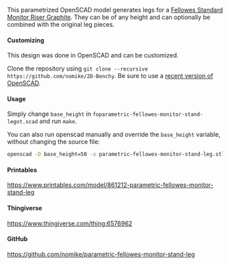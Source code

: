 This parametrized OpenSCAD model generates legs for a [Fellowes Standard Monitor Riser Graphite](https://www.fellowes.com/uk/en/catalog/workspace/ergonomic-accessories/details/monitor-stands/UK-9169301). They can be of any height and can optionally be combined with the original leg pieces.

#### Customizing

This design was done in OpenSCAD and can be customized.

Clone the repository using `git clone --recursive https://github.com/nomike/2D-Benchy`.
Be sure to use a [recent version of OpenSCAD](https://openscad.org/downloads.html#snapshots).

#### Usage

Simply change `base_height` in `foparametric-fellowes-monitor-stand-legot.scad` and run `make`.

You can also run openscad manually and override the `base_height` variable, without changing the source file:

```sh
openscad -D base_height=50 -o parametric-fellowes-monitor-stand-leg.stl parametric-fellowes-monitor-stand-leg.scad
```

#### Printables

<https://www.printables.com/model/861212-parametric-fellowes-monitor-stand-leg>

#### Thingiverse

<https://www.thingiverse.com/thing:6576962>

#### GitHub

<https://github.com/nomike/parametric-fellowes-monitor-stand-leg>
